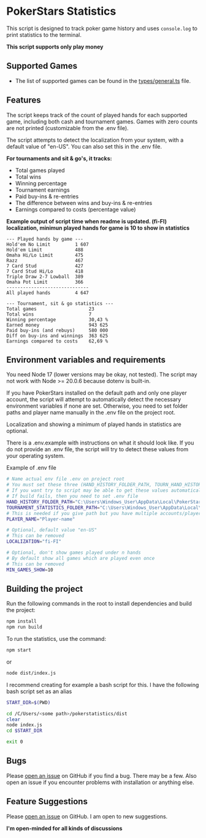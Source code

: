 # PokerStars Statistics

This script is designed to track poker game history and uses `console.log` to print statistics to the terminal.

**This script supports only play money**

## Supported Games

* The list of supported games can be found in the [types/general.ts](https://github.com/Jantero93/poker-statistics-script/blob/master/src/types/general.ts) file.

## Features

The script keeps track of the count of played hands for each supported game, including both cash and tournament games. Games with zero counts are not printed (customizable from the .env file).

The script attempts to detect the localization from your system, with a default value of "en-US". You can also set this in the .env file.

**For tournaments and sit & go's, it tracks:**

* Total games played
* Total wins
* Winning percentage
* Tournament earnings
* Paid buy-ins & re-entries
* The difference between wins and buy-ins & re-entries
* Earnings compared to costs (percentage value)


**Example output of script time when readme is updated. (fi-FI) localization, minimun played hands for game is 10 to show in statistics**
```
--- Played hands by game ---
Hold'em No Limit         1 607
Hold'em Limit            488
Omaha Hi/Lo Limit        475
Razz                     467
7 Card Stud              427
7 Card Stud Hi/Lo        418
Triple Draw 2-7 Lowball  389
Omaha Pot Limit          366
------------------------------
All played hands         4 647

--- Tournament, sit & go statistics ---
Total games                   23
Total wins                    7
Winning percentage            30,43 %
Earned money                  943 625
Paid buy-ins (and rebuys)     580 000
Diff on buy-ins and winnings  363 625
Earnings compared to costs    62,69 %
```

## Environment variables and requirements

You need Node 17 (lower versions may be okay, not tested). The script may not work with Node >= 20.0.6 because dotenv is built-in.

If you have PokerStars installed on the default path and only one player account, the script will attempt to automatically detect the necessary environment variables if none are set. Otherwise, you need to set folder paths and player name manually in the .env file on the project root.

Localization and showing a minimum of played hands in statistics are optional.

There is a .env.example with instructions on what it should look like. If you do not provide an .env file, the script will try to detect these values from your operating system.

Example of .env file
```bash
# Name actual env file .env on project root
# You must set these three (HAND_HISTORY_FOLDER_PATH, TOURN_HAND_HISTORY_FOLDER_PATH, PLAYER_NAME)
# If you want try to script may be able to get these values automatically, build project without .env file.
# If build fails, then you need to set .env file
HAND_HISTORY_FOLDER_PATH="C:\Users\Windows_User\AppData\Local\PokerStars\HandHistory\Player_Name"
TOURNAMENT_STATISTICS_FOLDER_PATH="C:\Users\Windows_User\AppData\Local\PokerStars\TournSummary\Player_Name"
# This is needed if you give path but you have multiple accounts/player names in history folder
PLAYER_NAME="Player-name"

# Optional, default value "en-US"
# This can be removed
LOCALIZATION="fi-FI"

# Optional, don't show games played under n hands
# By default show all games which are played even once
# This can be removed
MIN_GAMES_SHOW=10
```
## Building the project
Run the following commands in the root to install dependencies and build the project:

```bash
npm install
npm run build
```
To run the statistics, use the command:

```bash
npm start
```
or
```bash
node dist/index.js
```



I recommend creating for example a bash script for this. I have the following bash script set as an alias
```bash
START_DIR=$(PWD)

cd /C/Users/<some path>/pokerstatistics/dist
clear
node index.js
cd $START_DIR

exit 0
```

## Bugs

Please [open an issue](https://github.com/Jantero93/pokerstars-statistics-script/issues) on GitHub if you find a bug. There may be a few.
Also open an issue if you encounter problems with installation or anything else.

## Feature Suggestions

Please [open an issue](https://github.com/Jantero93/pokerstars-statistics-script/issues) on GitHub. I am open to new suggestions.

**I'm open-minded for all kinds of discussions**